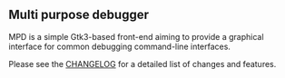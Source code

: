 ## Multi purpose debugger

MPD is a simple Gtk3-based front-end aiming to provide a graphical interface for common debugging command-line interfaces.

Please see the [CHANGELOG](Changelog.md) for a detailed
list of changes and features.